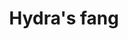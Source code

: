 ---
layout: item
title: Hydra's fang
item-id: 22971
datatable: true
id: 22971
name: "Hydra's fang"
members: true
lowalch: 40000
highalch: 60000
examine: "The fang of a hydra, looks like it can be combined with a heart and an eye."
monsters:
  - id: 8609
    name: "Hydra"
    members: true
    combat_level: 194
    wiki_url: "https://oldschool.runescape.wiki/w/Hydra"
    drops:
      - quantity: "1"
        rarity: 0.0005553334221866809
        drop_requirements: null
  - id: 8615
    name: "Alchemical Hydra"
    members: true
    combat_level: 426
    wiki_url: "https://oldschool.runescape.wiki/w/Alchemical_Hydra#Five_heads"
    drops:
      - quantity: "1"
        rarity: 0.0055248618784530384
        drop_requirements: null
  - id: 10402
    name: "Colossal Hydra"
    members: true
    combat_level: 334
    wiki_url: "https://oldschool.runescape.wiki/w/Colossal_Hydra"
    drops:
      - quantity: "1"
        rarity: 0.0005553334221866809
        drop_requirements: null
---